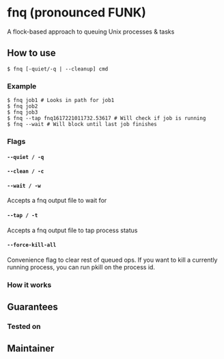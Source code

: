 # fnq (pronounced FUNK)

A flock-based approach to queuing Unix processes & tasks

## How to use

```shell
$ fnq [-quiet/-q | --cleanup] cmd
```

### Example

```shell
$ fnq job1 # Looks in path for job1
$ fnq job2
$ fnq job3
$ fnq --tap fnq1617221011732.53617 # Will check if job is running
$ fnq --wait # Will block until last job finishes
```

### Flags

#### `--quiet / -q`

#### `--clean / -c`

#### `--wait / -w`

Accepts a fnq output file to wait for 

#### `--tap / -t`

Accepts a fnq output file to tap process status

#### `--force-kill-all`

Convenience flag to clear rest of queued ops. If you want to kill a currently running process, you can run pkill on the process id. 

### How it works

## Guarantees

### Tested on

## Maintainer